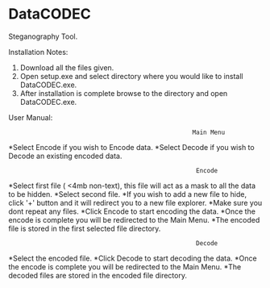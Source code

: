 DataCODEC
=========
Steganography Tool.

Installation Notes:
1. Download all the files given.
2. Open setup.exe and select directory where you would like to install DataCODEC.exe.
3. After installation is complete browse to the directory and open DataCODEC.exe.

User Manual:

                                                       Main Menu
 
 *Select Encode if you wish to Encode data.
 *Select Decode if you wish to Decode an existing encoded data.

                                                        Encode
 
 *Select first file ( <4mb non-text), this file will act as a mask to all the data to be hidden.
 *Select second file.
 *If you wish to add a new file to hide, click '+' button and it will redirect you to a new file explorer.
 *Make sure you dont repeat any files.
 *Click Encode to start encoding the data.
 *Once the encode is complete you will be redirected to the Main Menu.
 *The encoded file is stored in the first selected file directory.

                                                        Decode
 
 *Select the encoded file.
 *Click Decode to start decoding the data.
 *Once the encode is complete you will be redirected to the Main Menu.
 *The decoded files are stored in the encoded file directory.
